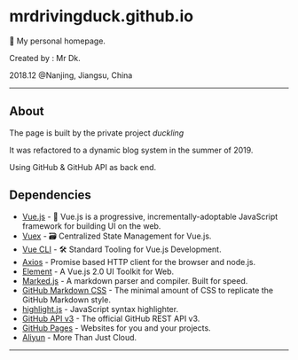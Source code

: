 # mrdrivingduck.github.io
🦆 My personal homepage.

Created by : Mr Dk. 

2018.12 @Nanjing, Jiangsu, China

---

## About

The page is built by the private project _duckling_

It was refactored to a dynamic blog system in the summer of 2019.

Using GitHub & GitHub API as back end.

## Dependencies

- [Vue.js](https://vuejs.org/) - 🖖 Vue.js is a progressive, incrementally-adoptable JavaScript framework for building UI on the web.
- [Vuex](https://vuex.vuejs.org/) - 🗃️ Centralized State Management for Vue.js.
- [Vue CLI](https://cli.vuejs.org/) - 🛠️ Standard Tooling for Vue.js Development.
- [Axios](https://github.com/axios/axios) - Promise based HTTP client for the browser and node.js.
- [Element](https://element.eleme.io/) - A Vue.js 2.0 UI Toolkit for Web.
- [Marked.js](https://marked.js.org/) - A markdown parser and compiler. Built for speed.
- [GitHub Markdown CSS](https://github.com/mrdrivingduck/github-markdown-css) - The minimal amount of CSS to replicate the GitHub Markdown style.
- [highlight.js](https://github.com/mrdrivingduck/highlight.js) - JavaScript syntax highlighter.
- [GitHub API v3](https://developer.github.com/v3/) - The official GitHub REST API v3.
- [GitHub Pages](https://pages.github.com/) - Websites for you and your projects.
- [Aliyun](https://www.aliyun.com/) - More Than Just Cloud.

---

